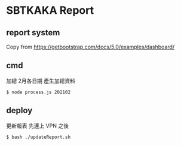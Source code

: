 # SBTKAKA Report

## report system
Copy from https://getbootstrap.com/docs/5.0/examples/dashboard/

## cmd
加總 2月各日期 產生加總資料
```
$ node process.js 202102
```

## deploy
更新報表
先連上 VPN 之後
```
$ bash ./updateReport.sh
```